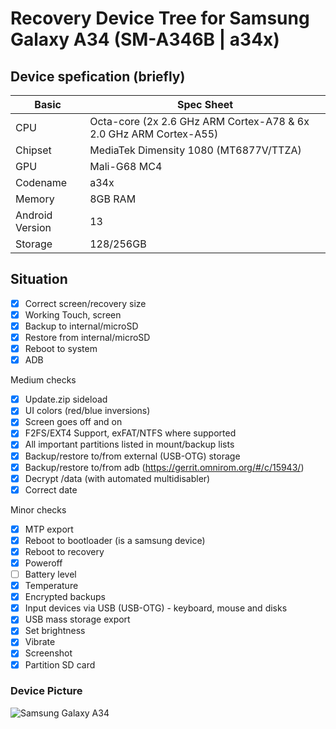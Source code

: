 # Recovery Device Tree for Samsung Galaxy A34 (SM-A346B | a34x)

## Device spefication (briefly)
|Basic               |Spec Sheet                                                         |
|--                  |--                                                                 |
|CPU                 |Octa-core (2x 2.6 GHz ARM Cortex-A78 & 6x 2.0 GHz ARM Cortex-A55)  |
|Chipset             |MediaTek Dimensity 1080 (MT6877V/TTZA)                             |
|GPU                 |Mali-G68 MC4                                                       |
|Codename            |a34x                                                               |
|Memory              |8GB RAM                                                            |
|Android Version     |13                                                                 |
|Storage             |128/256GB

## Situation
- [X] Correct screen/recovery size
- [X] Working Touch, screen
- [X] Backup to internal/microSD
- [X] Restore from internal/microSD
- [X] Reboot to system
- [X] ADB

Medium checks
- [X] Update.zip sideload
- [X] UI colors (red/blue inversions)
- [X] Screen goes off and on
- [X] F2FS/EXT4 Support, exFAT/NTFS where supported
- [X] All important partitions listed in mount/backup lists
- [X] Backup/restore to/from external (USB-OTG) storage
- [X] Backup/restore to/from adb (https://gerrit.omnirom.org/#/c/15943/)
- [X] Decrypt /data (with automated multidisabler)
- [X] Correct date

Minor checks
- [X] MTP export
- [X] Reboot to bootloader (is a samsung device)
- [X] Reboot to recovery
- [X] Poweroff
- [ ] Battery level
- [X] Temperature
- [X] Encrypted backups
- [X] Input devices via USB (USB-OTG) - keyboard, mouse and disks
- [X] USB mass storage export
- [X] Set brightness
- [X] Vibrate
- [X] Screenshot
- [X] Partition SD card

### Device Picture

![Samsung Galaxy A34](https://fdn.gsmarena.com/imgroot/reviews/23/samsung-galaxy-a34/lifestyle/-1024w2/gsmarena_001.jpg)
